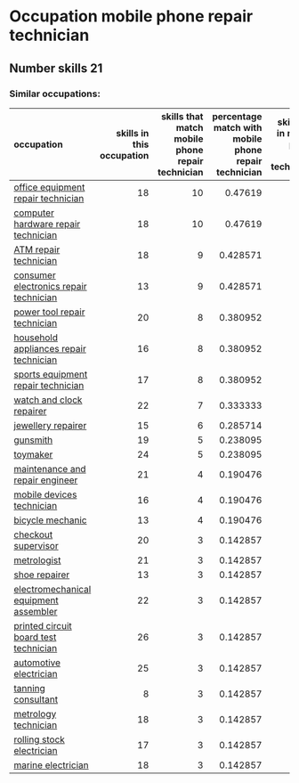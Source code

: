# Occupation mobile phone repair technician
## Number skills 21
### Similar occupations:
| occupation                                                                          |   skills in this occupation |   skills that match mobile phone repair technician |   percentage match with mobile phone repair technician |   skills not in mobile phone repair technician |
|:------------------------------------------------------------------------------------|----------------------------:|---------------------------------------------------:|-------------------------------------------------------:|-----------------------------------------------:|
| [office equipment repair technician](office_equipment_repair_technician.md)         |                          18 |                                                 10 |                                               0.47619  |                                              8 |
| [computer hardware repair technician](computer_hardware_repair_technician.md)       |                          18 |                                                 10 |                                               0.47619  |                                              8 |
| [ATM repair technician](ATM_repair_technician.md)                                   |                          18 |                                                  9 |                                               0.428571 |                                              9 |
| [consumer electronics repair technician](consumer_electronics_repair_technician.md) |                          13 |                                                  9 |                                               0.428571 |                                              4 |
| [power tool repair technician](power_tool_repair_technician.md)                     |                          20 |                                                  8 |                                               0.380952 |                                             12 |
| [household appliances repair technician](household_appliances_repair_technician.md) |                          16 |                                                  8 |                                               0.380952 |                                              8 |
| [sports equipment repair technician](sports_equipment_repair_technician.md)         |                          17 |                                                  8 |                                               0.380952 |                                              9 |
| [watch and clock repairer](watch_and_clock_repairer.md)                             |                          22 |                                                  7 |                                               0.333333 |                                             15 |
| [jewellery repairer](jewellery_repairer.md)                                         |                          15 |                                                  6 |                                               0.285714 |                                              9 |
| [gunsmith](gunsmith.md)                                                             |                          19 |                                                  5 |                                               0.238095 |                                             14 |
| [toymaker](toymaker.md)                                                             |                          24 |                                                  5 |                                               0.238095 |                                             19 |
| [maintenance and repair engineer](maintenance_and_repair_engineer.md)               |                          21 |                                                  4 |                                               0.190476 |                                             17 |
| [mobile devices technician](mobile_devices_technician.md)                           |                          16 |                                                  4 |                                               0.190476 |                                             12 |
| [bicycle mechanic](bicycle_mechanic.md)                                             |                          13 |                                                  4 |                                               0.190476 |                                              9 |
| [checkout supervisor](checkout_supervisor.md)                                       |                          20 |                                                  3 |                                               0.142857 |                                             17 |
| [metrologist](metrologist.md)                                                       |                          21 |                                                  3 |                                               0.142857 |                                             18 |
| [shoe repairer](shoe_repairer.md)                                                   |                          13 |                                                  3 |                                               0.142857 |                                             10 |
| [electromechanical equipment assembler](electromechanical_equipment_assembler.md)   |                          22 |                                                  3 |                                               0.142857 |                                             19 |
| [printed circuit board test technician](printed_circuit_board_test_technician.md)   |                          26 |                                                  3 |                                               0.142857 |                                             23 |
| [automotive electrician](automotive_electrician.md)                                 |                          25 |                                                  3 |                                               0.142857 |                                             22 |
| [tanning consultant](tanning_consultant.md)                                         |                           8 |                                                  3 |                                               0.142857 |                                              5 |
| [metrology technician](metrology_technician.md)                                     |                          18 |                                                  3 |                                               0.142857 |                                             15 |
| [rolling stock electrician](rolling_stock_electrician.md)                           |                          17 |                                                  3 |                                               0.142857 |                                             14 |
| [marine electrician](marine_electrician.md)                                         |                          18 |                                                  3 |                                               0.142857 |                                             15 |

